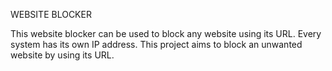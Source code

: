 WEBSITE BLOCKER 

This website blocker can be used to block any website using its URL.
Every system has its own IP address.
This project aims to block an unwanted website by using its URL. 
